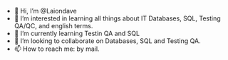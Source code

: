 - 👋 Hi, I’m @Laiondave
- 👀 I’m interested in learning all things about IT Databases, SQL, Testing QA/QC, and english terms.
- 🌱 I’m currently learning Testin QA and SQL
- 💞️ I’m looking to collaborate on Databases, SQL and Testing QA.
- 📫 How to reach me: by mail.

<!---
Laiondave/Laiondave is a ✨ special ✨ repository because its `README.md` (this file) appears on your GitHub profile.
You can click the Preview link to take a look at your changes.
--->
